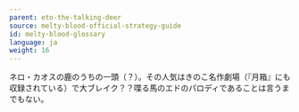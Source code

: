```yaml
---
parent: eto-the-talking-deer
source: melty-blood-official-strategy-guide
id: melty-blood-glossary
language: ja
weight: 16
---
```


ネロ・カオスの鹿のうちの一頭（？）。その人気はきのこ名作劇場（『月箱』にも収録されている）で大ブレイク？？喋る馬のエドのパロディであることは言うまでもない。
